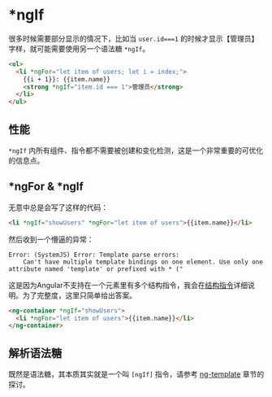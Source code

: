 # *ngIf

很多时候需要部分显示的情况下，比如当 `user.id===1` 的时候才显示【管理员】字样，就可能需要使用另一个语法糖 `*ngIf`。

```html
<ul>
  <li *ngFor="let item of users; let i = index;">
    {{i + 1}}: {{item.name}}
    <strong *ngIf="item.id === 1">管理员</strong>
  </li>
</ul>
```

## 性能

`*ngIf` 内所有组件、指令都不需要被创建和变化检测，这是一个非常重要的可优化的信息点。

## *ngFor & *ngIf

无意中总是会写了这样的代码：

```html
<li *ngIf="showUsers" *ngFor="let item of users">{{item.name}}</li>
```

然后收到一个懵逼的异常：

```
Error: (SystemJS) Error: Template parse errors:
	Can't have multiple template bindings on one element. Use only one attribute named 'template' or prefixed with * ("
```

这是因为Angular不支持在一个元素里有多个结构指令，我会在[结构指令](../structural.md)详细说明。为了完整度，这里只简单给出答案。

```html
<ng-container *ngIf="showUsers">
  <li *ngFor="let item of users">{{item.name}}</li>
</ng-container>
```

## 解析语法糖

既然是语法糖，其本质其实就是一个叫 `[ngIf]` 指令，请参考 [ng-template](ng-template.md) 章节的探讨。